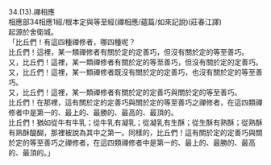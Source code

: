 34.(13).禪相應  
相應部34相應1經/根本定與等至經(禪相應/蘊篇/如來記說)(莊春江譯)  
起源於舍衛城。  
「比丘們！有這四種禪修者，哪四種呢？  
比丘們！這裡，某一類禪修者有關於定的定善巧，但沒有關於定的等至善巧。  
又，比丘們！這裡，某一類禪修者有關於定的等至善巧，但沒有關於定的定善巧。  
又，比丘們！這裡，某一類禪修者既沒有關於定的定善巧，也沒有關於定的等至善巧。  
又，比丘們！這裡，某一類禪修者有關於定的定善巧與關於定的等至善巧。  
比丘們！在那裡，這有關於定的定善巧與關於定的等至善巧之禪修者，在這四類禪修者中是第一的、最上的、最勝的、最高的、最頂的。  
比丘們！猶如從牛有牛乳；從牛乳有凝乳；從凝乳有生酥；從生酥有熟酥；從熟酥有熟酥醍醐，那裡被說為其中之第一。同樣的，比丘們！這有關於定的定善巧與關於定的等至善巧之禪修者，在這四類禪修者中是第一的、最上的、最勝的、最高的、最頂的。」  
  
  
